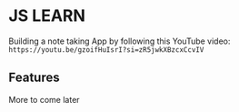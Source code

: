 # JS LEARN

Building a note taking App by following this YouTube video:
`https://youtu.be/gzoifHuIsrI?si=zR5jwkXBzcxCcvIV`

## Features

More to come later
